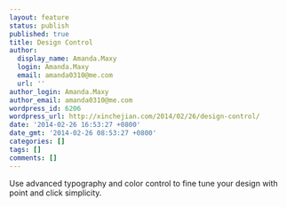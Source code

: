 ```yaml
---
layout: feature
status: publish
published: true
title: Design Control
author:
  display_name: Amanda.Maxy
  login: Amanda.Maxy
  email: amanda0310@me.com
  url: ''
author_login: Amanda.Maxy
author_email: amanda0310@me.com
wordpress_id: 6206
wordpress_url: http://xinchejian.com/2014/02/26/design-control/
date: '2014-02-26 16:53:27 +0800'
date_gmt: '2014-02-26 08:53:27 +0800'
categories: []
tags: []
comments: []
---
```

<p>Use advanced typography and color control to fine tune your design with point and click simplicity.</p>
